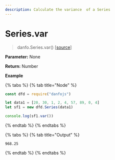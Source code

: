 ```yaml
---
description: Calculate the variance  of a Series
---
```


# Series.var

> danfo.Series.var\(\)     \[[source](https://github.com/opensource9ja/danfojs/blob/master/danfojs/src/core/series.js#L436)\]

**Parameter:** None

**Return:** Number

**Example**

{% tabs %}
{% tab title="Node" %}
```javascript
const dfd = require("danfojs")

let data1 = [20, 30, 1, 2, 4, 57, 89, 0, 4]
let sf1 = new dfd.Series(data1)

console.log(sf1.var())
```
{% endtab %}
{% endtabs %}

{% tabs %}
{% tab title="Output" %}
```text
968.25
```
{% endtab %}
{% endtabs %}

